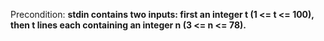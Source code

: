 Precondition: **stdin contains two inputs: first an integer t (1 <= t <= 100), then t lines each containing an integer n (3 <= n <= 78).**